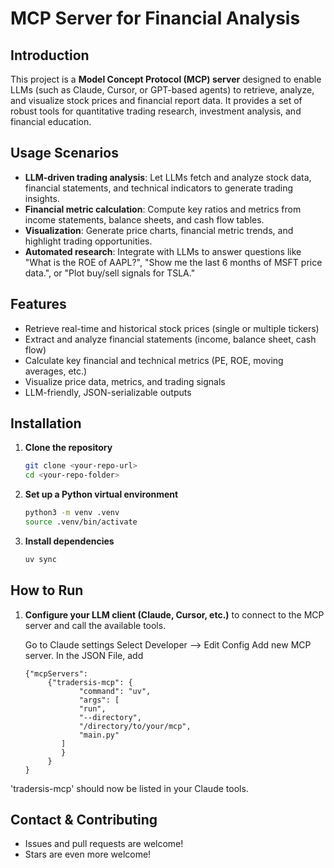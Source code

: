 # MCP Server for Financial Analysis

## Introduction
This project is a **Model Concept Protocol (MCP) server** designed to enable LLMs (such as Claude, Cursor, or GPT-based agents) to retrieve, analyze, and visualize stock prices and financial report data. It provides a set of robust tools for quantitative trading research, investment analysis, and financial education.

## Usage Scenarios
- **LLM-driven trading analysis**: Let LLMs fetch and analyze stock data, financial statements, and technical indicators to generate trading insights.
- **Financial metric calculation**: Compute key ratios and metrics from income statements, balance sheets, and cash flow tables.
- **Visualization**: Generate price charts, financial metric trends, and highlight trading opportunities.
- **Automated research**: Integrate with LLMs to answer questions like "What is the ROE of AAPL?", "Show me the last 6 months of MSFT price data.", or "Plot buy/sell signals for TSLA."

## Features
- Retrieve real-time and historical stock prices (single or multiple tickers)
- Extract and analyze financial statements (income, balance sheet, cash flow)
- Calculate key financial and technical metrics (PE, ROE, moving averages, etc.)
- Visualize price data, metrics, and trading signals
- LLM-friendly, JSON-serializable outputs

## Installation
1. **Clone the repository**
   ```bash
   git clone <your-repo-url>
   cd <your-repo-folder>
   ```
2. **Set up a Python virtual environment**
   ```bash
   python3 -m venv .venv
   source .venv/bin/activate
   ```
3. **Install dependencies**
   ```bash
   uv sync
   ```

## How to Run
1. **Configure your LLM client (Claude, Cursor, etc.)** to connect to the MCP server and call the available tools.

    Go to Claude settings
    Select Developer --> Edit Config
    Add new MCP server.
    In the JSON File, add
    ```
    {"mcpServers": 
         {"tradersis-mcp": {
                "command": "uv",
                "args": [
                "run",
                "--directory",
                "/directory/to/your/mcp",
                "main.py"
            ]
            }
         }
    }  
    ```   
'tradersis-mcp' should now be listed in your Claude tools.

## Contact & Contributing
- Issues and pull requests are welcome!
- Stars are even more welcome! 

